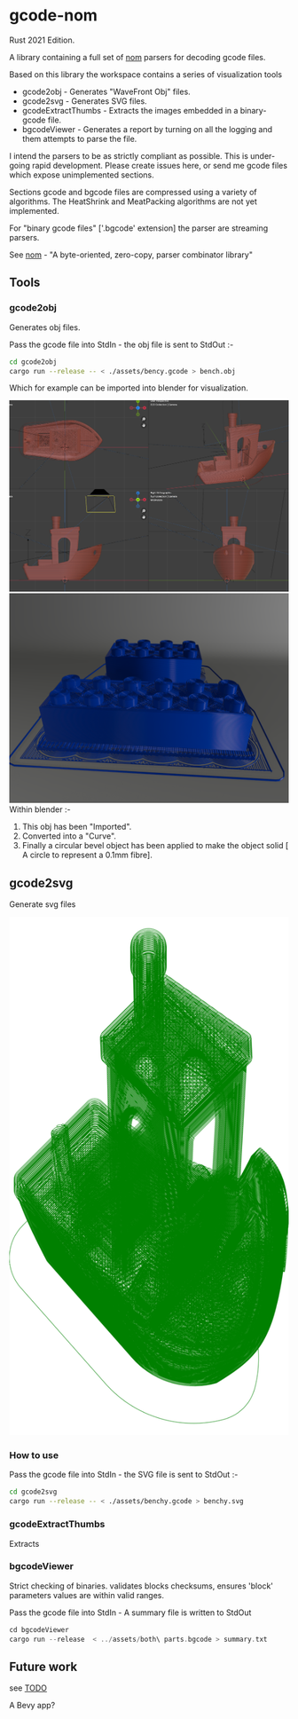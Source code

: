# gcode-nom

Rust 2021 Edition.

A library containing a full set of [nom](https://crates.io/crates/nom) parsers for decoding gcode files.

Based on this library the workspace contains a series of visualization tools

* gcode2obj - Generates "WaveFront Obj" files.
* gcode2svg - Generates SVG files.
* gcodeExtractThumbs - Extracts the images embedded in a binary-gcode file.
* bgcodeViewer - Generates a report by turning on all the logging and them attempts to parse the file.

I intend the parsers to be as strictly compliant as possible. This is under-going rapid development. Please create issues here, or send me gcode files which expose unimplemented sections.

Sections gcode and bgcode files are compressed  using a variety of algorithms. The HeatShrink and MeatPacking algorithms are not yet implemented.

For "binary gcode files" ['.bgcode' extension] the parser are streaming parsers.

See [nom](https://crates.io/crates/nom) - "A byte-oriented, zero-copy, parser combinator library"

## Tools

### gcode2obj

Generates obj files.

Pass the gcode file into StdIn - the obj file is sent to StdOut :-

```bash
cd gcode2obj
cargo run --release -- < ./assets/bency.gcode > bench.obj
```

Which for example can be imported into blender for visualization.

![Benchy in Blender](images/BlenderBenchy.png)
![Lego bricks](images/lego.png)
Within blender :-

1) This obj has been "Imported".
2) Converted into a "Curve".
3) Finally a circular bevel object has been applied to make the object solid [ A circle to represent a 0.1mm fibre].

## gcode2svg

Generate svg files

![Benchy in Blender](images/benchy.svg)

### How to use

Pass the gcode file into StdIn - the SVG file is sent to StdOut :-

```bash
cd gcode2svg
cargo run --release -- < ./assets/benchy.gcode > benchy.svg
```

### gcodeExtractThumbs

 Extracts

### bgcodeViewer

 Strict checking of binaries. validates blocks checksums, ensures 'block' parameters values are within valid ranges.

Pass the gcode file into StdIn - A summary file is written to StdOut

 ```rust
 cd bgcodeViewer
 cargo run --release  < ../assets/both\ parts.bgcode > summary.txt
 ```

## Future work

see [TODO](TODO.md)

A Bevy app?
